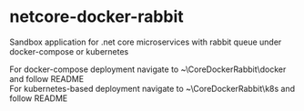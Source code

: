 # netcore-docker-rabbit
Sandbox application for .net core microservices with rabbit queue under docker-compose or kubernetes 

For docker-compose deployment navigate to ~\CoreDockerRabbit\docker and follow README
<br/>
For kubernetes-based deployment navigate to ~\CoreDockerRabbit\k8s and follow README
